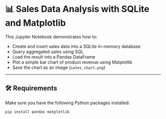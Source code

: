 # 📊 Sales Data Analysis with SQLite and Matplotlib

This Jupyter Notebook demonstrates how to:

- Create and insert sales data into a SQLite in-memory database
- Query aggregated sales using SQL
- Load the result into a Pandas DataFrame
- Plot a simple bar chart of product revenue using Matplotlib
- Save the chart as an image (`sales_chart.png`)

---

## 🛠️ Requirements

Make sure you have the following Python packages installed:

```bash
pip install pandas matplotlib
